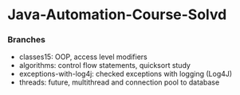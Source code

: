 # Java-Automation-Course-Solvd

### Branches

* classes15:  OOP, access level modifiers
* algorithms:  control flow statements, quicksort study
* exceptions-with-log4j: checked exceptions with logging (Log4J) 
* threads: future, multithread and connection pool to database